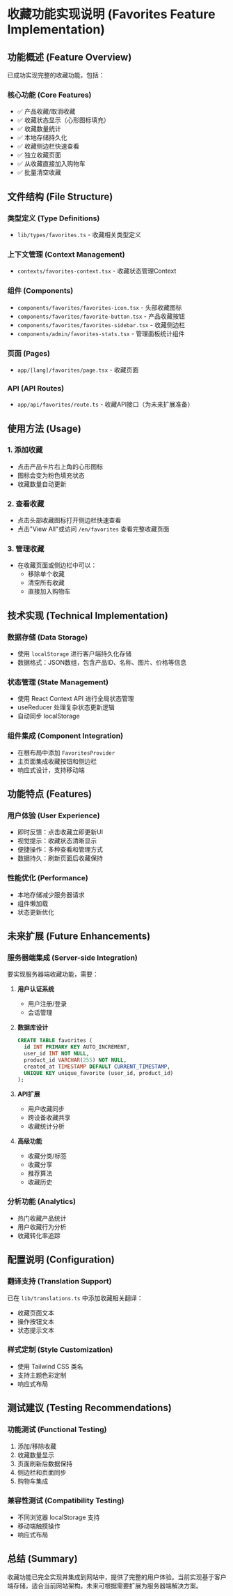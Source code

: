 # 收藏功能实现说明 (Favorites Feature Implementation)

## 功能概述 (Feature Overview)

已成功实现完整的收藏功能，包括：

### 核心功能 (Core Features)
- ✅ 产品收藏/取消收藏
- ✅ 收藏状态显示（心形图标填充）
- ✅ 收藏数量统计
- ✅ 本地存储持久化
- ✅ 收藏侧边栏快速查看
- ✅ 独立收藏页面
- ✅ 从收藏直接加入购物车
- ✅ 批量清空收藏

## 文件结构 (File Structure)

### 类型定义 (Type Definitions)
- `lib/types/favorites.ts` - 收藏相关类型定义

### 上下文管理 (Context Management)
- `contexts/favorites-context.tsx` - 收藏状态管理Context

### 组件 (Components)
- `components/favorites/favorites-icon.tsx` - 头部收藏图标
- `components/favorites/favorite-button.tsx` - 产品收藏按钮
- `components/favorites/favorites-sidebar.tsx` - 收藏侧边栏
- `components/admin/favorites-stats.tsx` - 管理面板统计组件

### 页面 (Pages)
- `app/[lang]/favorites/page.tsx` - 收藏页面

### API (API Routes)
- `app/api/favorites/route.ts` - 收藏API接口（为未来扩展准备）

## 使用方法 (Usage)

### 1. 添加收藏
- 点击产品卡片右上角的心形图标
- 图标会变为粉色填充状态
- 收藏数量自动更新

### 2. 查看收藏
- 点击头部收藏图标打开侧边栏快速查看
- 点击"View All"或访问 `/en/favorites` 查看完整收藏页面

### 3. 管理收藏
- 在收藏页面或侧边栏中可以：
  - 移除单个收藏
  - 清空所有收藏
  - 直接加入购物车

## 技术实现 (Technical Implementation)

### 数据存储 (Data Storage)
- 使用 `localStorage` 进行客户端持久化存储
- 数据格式：JSON数组，包含产品ID、名称、图片、价格等信息

### 状态管理 (State Management)
- 使用 React Context API 进行全局状态管理
- useReducer 处理复杂状态更新逻辑
- 自动同步 localStorage

### 组件集成 (Component Integration)
- 在根布局中添加 `FavoritesProvider`
- 主页面集成收藏按钮和侧边栏
- 响应式设计，支持移动端

## 功能特点 (Features)

### 用户体验 (User Experience)
- 即时反馈：点击收藏立即更新UI
- 视觉提示：收藏状态清晰显示
- 便捷操作：多种查看和管理方式
- 数据持久：刷新页面后收藏保持

### 性能优化 (Performance)
- 本地存储减少服务器请求
- 组件懒加载
- 状态更新优化

## 未来扩展 (Future Enhancements)

### 服务器端集成 (Server-side Integration)
要实现服务器端收藏功能，需要：

1. **用户认证系统**
   - 用户注册/登录
   - 会话管理

2. **数据库设计**
   ```sql
   CREATE TABLE favorites (
     id INT PRIMARY KEY AUTO_INCREMENT,
     user_id INT NOT NULL,
     product_id VARCHAR(255) NOT NULL,
     created_at TIMESTAMP DEFAULT CURRENT_TIMESTAMP,
     UNIQUE KEY unique_favorite (user_id, product_id)
   );
   ```

3. **API扩展**
   - 用户收藏同步
   - 跨设备收藏共享
   - 收藏统计分析

4. **高级功能**
   - 收藏分类/标签
   - 收藏分享
   - 推荐算法
   - 收藏历史

### 分析功能 (Analytics)
- 热门收藏产品统计
- 用户收藏行为分析
- 收藏转化率追踪

## 配置说明 (Configuration)

### 翻译支持 (Translation Support)
已在 `lib/translations.ts` 中添加收藏相关翻译：
- 收藏页面文本
- 操作按钮文本
- 状态提示文本

### 样式定制 (Style Customization)
- 使用 Tailwind CSS 类名
- 支持主题色彩定制
- 响应式布局

## 测试建议 (Testing Recommendations)

### 功能测试 (Functional Testing)
1. 添加/移除收藏
2. 收藏数量显示
3. 页面刷新后数据保持
4. 侧边栏和页面同步
5. 购物车集成

### 兼容性测试 (Compatibility Testing)
- 不同浏览器 localStorage 支持
- 移动端触摸操作
- 响应式布局

## 总结 (Summary)

收藏功能已完全实现并集成到网站中，提供了完整的用户体验。当前实现基于客户端存储，适合当前网站架构。未来可根据需要扩展为服务器端解决方案。
